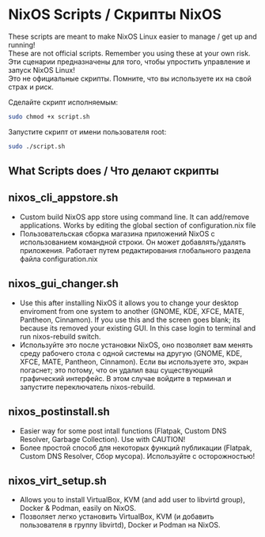 # NixOS Scripts / Скрипты NixOS


These scripts are meant to make NixOS Linux easier to manage / get up and running!  
These are not official scripts. Remember you using these at your own risk.  
Эти сценарии предназначены для того, чтобы упростить управление и запуск NixOS Linux!  
Это не официальные скрипты. Помните, что вы используете их на свой страх и риск.  


Сделайте скрипт исполняемым:
```bash
sudo chmod +x script.sh
```
Запустите скрипт от имени пользователя root:  
```bash
sudo ./script.sh
```


## What Scripts does / Что делают скрипты


## nixos_cli_appstore.sh


- Custom build NixOS app store using command line. It can add/remove applications. Works by editing the global section of configuration.nix file  
- Пользовательская сборка магазина приложений NixOS с использованием командной строки. Он может добавлять/удалять приложения. Работает путем редактирования глобального раздела файла configuration.nix  


## nixos_gui_changer.sh  


- Use this after installing NixOS it allows you to change your desktop enviroment from one system to another (GNOME, KDE, XFCE, MATE, Pantheon, Cinnamon). If you use this and the screen goes blank; its because its removed your existing GUI. In this case login to terminal and run nixos-rebuild switch.  
- Используйте это после установки NixOS, оно позволяет вам менять среду рабочего стола с одной системы на другую (GNOME, KDE, XFCE, MATE, Pantheon, Cinnamon). Если вы используете это, экран погаснет; это потому, что он удалил ваш существующий графический интерфейс. В этом случае войдите в терминал и запустите переключатель nixos-rebuild.  


## nixos_postinstall.sh  


- Easier way for some post intall functions (Flatpak, Custom DNS Resolver, Garbage Collection). Use with CAUTION!
- Более простой способ для некоторых функций публикации (Flatpak, Custom DNS Resolver, Сбор мусора). Используйте с осторожностью!  


## nixos_virt_setup.sh  


- Allows you to install VirtualBox, KVM (and add user to libvirtd group), Docker & Podman,  easily on NixOS.
- Позволяет легко установить VirtualBox, KVM (и добавить пользователя в группу libvirtd), Docker и Podman на NixOS.
